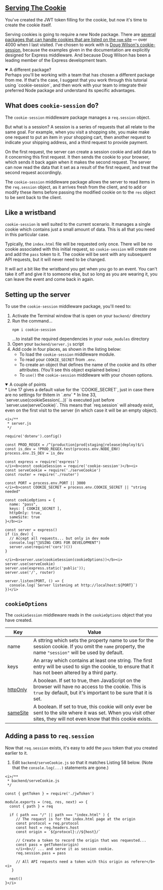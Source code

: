 <!-- Serving the cookie -->
<section
  id="serving-the-cookie"
  aria-labelledby="serving-the-cookie"
  data-item="Serving The Cookie"
>
  <h2><a href="#serving-the-cookie">Serving The Cookie</a></h2>

You've created the JWT token filling for the cookie, but now it's time to create the cookie itself.
  
Serving cookies is going to require a new Node package. There are [several packages that can handle cookies that are listed on the `npm` site](https://www.npmjs.com/search?q=cookie) — over 4000 when I last visited. I've chosen to work with is [Doug Wilson's cookie-session](https://www.npmjs.com/package/cookie-session), because the examples given in the documentation are explicitly designed for Express middleware. And because Doug Wilson has been a leading member of the Express development team.

<details class="tip" open>
<summary>A different package?</summary>
Perhaps you'll be working with a team that has chosen a different package from me. If that's the case, I suggest that you work through this tutorial using `cookie-session`, and then work with your team to integrate their preferred Node package and understand its specific advantages.

</details>

## What does `cookie-session` do?

The `cookie-session` middleware package manages a `req.session` object.

But what is a session? A session is a series of requests that all relate to the same goal. For example, when you visit a shopping site, you make make one request to put an item in your shopping cart, then another request to indicate your shipping address, and a third request to provide payment.

On the first request, the server can create a session cookie and add data to it concerning this first request. It then sends the cookie to your browser, which sends it back again when it makes the second request. The server can now read the data that it set as a result of the first request, and treat the second request accordingly.

The `cookie-session` middleware package allows the server to read items in the `req.session` object, as it arrives fresh from the client, and to add or modify these items before passing the modified cookie on to the `res` object to be sent back to the client.

## Like a wristband

`cookie-session` is well suited to the current scenario. It manages a single cookie which contains just a small amount of data. This is all that you need in this particular case.

Typically, the `index.html` file will be requested only once. There will be no cookie associated with this initial request, so `cookie-session` will create one and add the `pass` token to it. The cookie will be sent with any subsequent API requests, but it will never need to be changed.

It will act a bit like the wristband you get when you go to an event. You can't take it off and give it to someone else, but so long as you are wearing it, you can leave the event and come back in again.

## Setting up the server

To use the `cookie-session` middleware package, you'll need to:

1. Activate the Terminal window that is open on your `backend/` directory
2. Run the command...
   ```bash-w
   npm i cookie-session
   ```
   ...to install the required dependencies in your `node_modules` directory
3. Open your `backend/server.js` script
4. Add code in four places, as shown in the listing below:
	- To load the `cookie-session` middleware module.
	- To read your `COOKIE_SECRET` from `.env`.
	- To create an object that defines the name of the cookie and its other attributes. (You'll see this object explained below.)
	- To `use()` the `cookie-session` middleware with your chosen options.

<details class="note" open>
<summary>A couple of points</summary>
* Line 17 gives a default value for the `COOKIE_SECRET`, just in case there are no settings for thitem in `.env`
* In line 33, `server.use(cookieSession(...))` is executed just before `server.use(serveCookie)`. This means that `req.session` will already exist, even on the first visit to the server (in which case it will be an empty object).

</details>

```js-
<i>/**
 * server.js
 */

require('dotenv').config()
			
const PROD_REGEX = /^(production|prod|staging|release|deploy)$/i
const is_dev = !PROD_REGEX.test(process.env.NODE_ENV)
process.env.IS_DEV = is_dev

const express = require('express')
</i><b>const cookieSession = require('cookie-session')</b><i>
const serveCookie = require('./serveCookie')
const router = require('./router')

const PORT = process.env.PORT || 3000
</i><b>const COOKIE_SECRET = process.env.COOKIE_SECRET || "string needed"

const cookieOptions = {
  name: "pass",
  keys: [ COOKIE_SECRET ],
  httpOnly: true,
  sameSite: true
}</b><i>

const server = express()
if (is_dev) {
  // Accept all requests... but only in dev mode
  console.log("🤚USING CORS FOR DEVELOPMENT")
  server.use(require('cors')())
}

</i><b>server.use(cookieSession(cookieOptions))</b><i>
server.use(serveCookie)
server.use(express.static('public'));
server.use('/', router)

server.listen(PORT, () => {
  console.log(`Server listening at http://localhost:${PORT}`)
})</i>
```


## `cookieOptions`

The `cookieSession` middleware reads in the `cookieOptions` object that you have created.

| Key  | Value                  |
| ---- | ---------------------- |
| name | A sttring which sets the property name to use for the session cookie. If you omit the `name` property, the name `"session"` will be used by default. |
| keys | An array which contains at least one string. The first entry will be used to sign the cookie, to ensure that it has not been altered by a third party.                   |
| [httpOnly](https://developer.mozilla.org/en-US/docs/Web/HTTP/Cookies#block_access_to_your_cookies) | A boolean. If set to true, then JavaScript on the browser will have no access to the cookie. This is `true` by default, but it's important to be sure that it is set. |
| [sameSite](https://developer.mozilla.org/en-US/docs/Web/HTTP/Cookies#controlling_third-party_cookies_with_samesite) | A boolean. If set to true, this cookie will only ever be sent to the site where it was set. When you visit other sites, they will not even know that this cookie exists. |


## Adding a pass to `req.session`

Now that `req.session` exists, it's easy to add the `pass` token that you created earlier to it.

1. Edit `backend/serveCookie.js` so that it matches Listing 58 below. (Note that the `console.log(...)` statements are gone.)

```js-
<i>/**
 * backend/serveCookie.js
 */

const { getToken } = require('./jwToken')

module.exports = (req, res, next) => {
  const { path } = req
  
  if ( path === "/" || path === "index.html" ) {
     // The request is for the index.html page at the origin
     const protocol = req.protocol
     const host = req.headers.host
     const origin = `${protocol}://${host}/`

     // Create a token to record the origin that was requested...
     const pass = getToken(origin)
     </i><b>// ... and serve it as session cookie.
     req.session.pass = pass
 
     // All API requests need a token with this origin as referer</b><i>
   }

  next()
}</i>
```

</section>